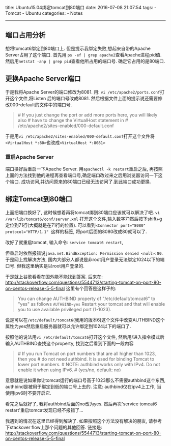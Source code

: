 title: Ubuntu15.04绑定tomcat到80端口
date: 2016-07-08 21:07:54
tags: 
	- Tomcat
	- Ubuntu
categories:
	- Notes 

---


## 端口占用分析
想将tomcat6绑定到80端口上. 但是提示我绑定失败,想起来自带的Apache Server占用了这个端口.
首先用
`ps -ef | grep apache2`查看Apache进程pid值.
然后用`netstat -anp | grep pid`查看他所占用的端口号. 确定它占用的是80端口.

## 更换Apache Server端口
于是我将Apache Server的端口修改为8081.
用: `vi /etc/apache2/ports.conf`打开这个文件,将Listen 后的端口号改成8081. 然后根据文件上面的提示说还需要修改000-default的文件中的端口号.
> \# If you just change the port or add more ports here, you will likely also
\# have to change the VirtualHost statement in
\# /etc/apache2/sites-enabled/000-default.conf

于是用`vi /etc/apache2/sites-enabled/000-default.conf`打开这个文件将`<VirtualHost *:80>`也改成`<VirtualHost *:8081>`
<!-- more -->
### 重启Apache Server
端口换好后重启一下Apache Server. 用`apachectl -k restart`重启之后, 再按照上面的方法找到他的进程再查看端口号,确定端口改过来之后用浏览器访问一下这个端口. 成功访问,并访问原来的80端口已经无法访问了.到此端口成功更换.

## 绑定Tomcat到80端口
上面把端口换好了, 这时候想着再将tomcat绑到80端口应该就可以解决了吧.
`vi /var/lib/tomcat6/conf/server.xml` 打开这个文件,输入数字71然后按下shift+g定位到71行(大概就是在71行的位置). 可以看到`<Connector port="8080" protocol="HTTP/1.1" `这样的标签, 将port后面的8080改成80就可以了.

改好了就重启tomcat, 输入命令: `service tomcat6 restart`,

但重启时依然报错说`java.net.BindException: Permission denied <null>:80`. 于是网上找解决方法, 国内大部分人都说是非root用户登录无法绑定1024以下的端口号. 但我这里确实是以root用户登录的.

于是就上谷歌看看在国外能不能找到答案. 后来在: http://stackoverflow.com/questions/5544713/starting-tomcat-on-port-80-on-centos-release-5-5-final
这里有个回答是这样子的:

> You can change AUTHBIND property of "/etc/default/tomcat6" to "yes" as follows
> `AUTHBIND=yes`
> Restart your tomcat and that will enable you to use available privileged port (1-1023).

说是可以在`/etc/default/tomcat6`(我用的版本6)这个文件中改变AUTHBIND这个属性为yes然后重启服务器就可以允许绑定到1024以下的端口了.

按照他的说法用`vi /etc/default/tomcat6`打开这个文件, 然后用/进入指令模式后输入AUTHBIND查找这个property, 找到之后看到下面的一段内容
> \# If you run Tomcat on port numbers that are all higher than 1023, then you
\# do not need authbind.  It is used for binding Tomcat to lower port numbers.
\# NOTE: authbind works only with IPv4.  Do not enable it when using IPv6.
 \# (yes/no, default: no)

意思就是说如果你让tomcat运行的端口号高于1023那么不需要authbind这个东西, authbind是被用于绑定到低的端口号上去的. 注意: authbind仅在ipv4上工作, 当使用ipv6时不要开启它.

看完之后就好了, 我将authbind后面的no改为yes. 然后再次'service tomcat6 restart'重启tomcat发现已经不报错了...

我遇到的情况在这里已经得到解决了.
如果按照这个方法没有解决的朋友, 请参考下stackover flow上那个问题的其他回答. 链接是: http://stackoverflow.com/questions/5544713/starting-tomcat-on-port-80-on-centos-release-5-5-final
